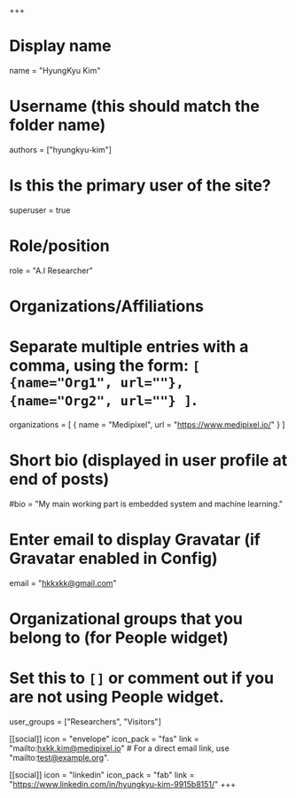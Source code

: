 +++
# Display name
name = "HyungKyu Kim"

# Username (this should match the folder name)
authors = ["hyungkyu-kim"]

# Is this the primary user of the site?
superuser = true

# Role/position
role = "A.I Researcher"

# Organizations/Affiliations
#   Separate multiple entries with a comma, using the form: `[ {name="Org1", url=""}, {name="Org2", url=""} ]`.
organizations = [ { name = "Medipixel", url = "https://www.medipixel.io/" } ]

# Short bio (displayed in user profile at end of posts)
#bio = "My main working part is embedded system and machine learning."

# Enter email to display Gravatar (if Gravatar enabled in Config)
email = "hkkxkk@gmail.com"

# Organizational groups that you belong to (for People widget)
#   Set this to `[]` or comment out if you are not using People widget.
user_groups = ["Researchers", "Visitors"]

[[social]]
  icon = "envelope"
  icon_pack = "fas"
  link = "mailto:hxkk.kim@medipixel.io"  # For a direct email link, use "mailto:test@example.org".

[[social]]
  icon = "linkedin"
  icon_pack = "fab"
  link = "https://www.linkedin.com/in/hyungkyu-kim-9915b8151/"
+++
